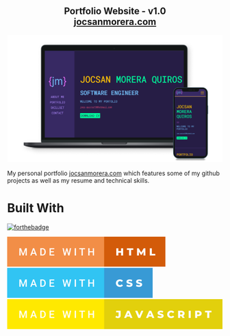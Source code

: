 <h2 align="center">
  Portfolio Website - v1.0<br/>
  <a href="https://soumyajit.vercel.app/" target="_blank">jocsanmorera.com</a>
</h2>


![JocsanMorera](/assets/img/readme/Readme.png)

My personal portfolio <a href="https://jocsanmorera.com/" target="_blank">jocsanmorera.com</a> which features some of my github projects as well as my resume and technical skills.


# Built With

[![forthebadge](https://forthebadge.com/images/badges/built-with-love.svg)](https://forthebadge.com)

![madewithhtml](/assets/img/readme/made-with-html.svg)
![madewithcss](/assets/img/readme/made-with-css.svg)
![madewithjavascript](/assets/img/readme/made-with-javascript.svg)